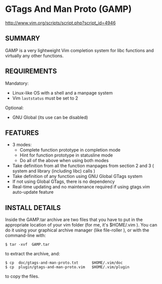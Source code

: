 GTags And Man Proto (GAMP)
==========================

http://www.vim.org/scripts/script.php?script_id=4946

SUMMARY
-------

GAMP is a very lightweight Vim completion system for libc functions and virtually any other functions.

REQUIREMENTS
------------

Mandatory:
  
  * Linux-like OS with a shell and a manpage system
  * Vim `laststatus` must be set to 2
    
Optional:
  
  * GNU Global (its use can be disabled)

FEATURES
--------

  * 3 modes:
    * Complete function prototype in completion mode
    * Hint for function prototype in statusline mode
    * Do all of the above when using both modes
  * Take definition from all the function manpages from section 2 and 3
    ( system and library (including libc) calls )
  * Take definition of any function using GNU Global GTags system
  * If not using Global GTags, there is no dependency
  * Real-time updating and no maintenance required if using  gtags.vim  
    auto-update feature


INSTALL DETAILS
---------------

Inside the GAMP.tar archive are two files that you have to put in the appropriate location of your vim folder (for me, it's  $HOME/.vim ).
You can do it using your graphical archive manager (like  file-roller ), or with the command-line with:

    $ tar -xvf  GAMP.tar

to extract the archive, and:

    $ cp  doc/gtags-and-man-proto.txt      $HOME/.vim/doc
    $ cp  plugin/gtags-and-man-proto.vim   $HOME/.vim/plugin

to copy the files.
